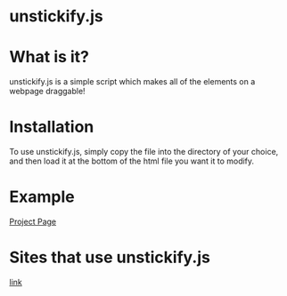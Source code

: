 unstickify.js
=============

# What is it?
unstickify.js is a simple script which makes all of the elements on a webpage draggable!

# Installation
To use unstickify.js, simply copy the file into the directory of your choice, and then load it at the bottom of the html file you want it to modify.

# Example
[Project Page](http://jessehorne.github.io/unstickify.js/)

# Sites that use unstickify.js
[link](https://github.com/jessehorne/unstickify.js/blob/master/Sites.txt)
